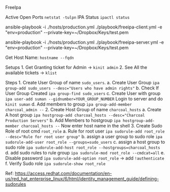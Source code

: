 FreeIpa
	
Active Open Ports
	`netstat -tulpn`
IPA Status
	`ipactl status`

ansible-playbook -i ./hosts/production.yml  ./playbook/freeipa-client.yml   -e "env=production" --private-key=~/Dropbox/Keys/test.pem

ansible-playbook -i ./hosts/production.yml  ./playbook/freeipa-server.yml   -e "env=production" --private-key=~/Dropbox/Keys/test.pem

Get Host Name: `hostname --fqdn`

Setups 
	1. Get Granting ticket for Admin -> `kinit admin`
	2. See All the available tickets -> `klist`

Steps
	1. Create User Group of name `sudo_users`.
		a. Create User Group
			`ipa group-add sudo_users --desc="Users who have admin rights"`
		b. Check If User Group Created
			`ipa group-find sudo_users`
		c. Create User with group
			`ipa user-add suman --gidnumber=YOUR_GROUP_NUMBER`
			Login to server and do 
			`kinit suman`
		d. Add members to group
			`ipa group-add-member charcoal_admin --`
	2. Create Host Group of name `charcoal_hosts`
		a. Create A host group
			`ipa hostgroup-add charcoal_hosts --desc="Charcoal Production Servers"`
		b. Add Members to hostgroup
			`ipa hostgroup-add-member charcoal_hosts --`
			Now enter host name in the shell
	3. Create Sudo Role of root cmd `root_role`
		a. Rule for root user
			`ipa sudorule-add root_role --desc="Rule for root user group"`
		b. assign a user group to sudo role
			`ipa sudorule-add-user root_role --groups=sudo_users`
		c. assign a host group to sudo role
			`ipa sudorule-add-host root_role --hostgroups=charcoal_hosts`
		d. add sudo rules to rule group
			`ipa sudorule-mod root_role --cmdcat=all`
		e. Disable password
			`ipa sudorule-add-option root_role` -> add `!authenticate`
		f. Verify Sudo role
			`ipa sudorule-show root_role`

Ref: 
https://access.redhat.com/documentation/en-us/red_hat_enterprise_linux/6/html/identity_management_guide/defining-sudorules

